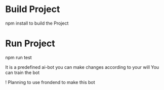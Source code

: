 # Build Project
npm install to build the Project

# Run Project 
npm run test 

It is a predefined ai-bot you can make changes according to your will
You can train the bot 

! Planning to use frondend to make this bot
